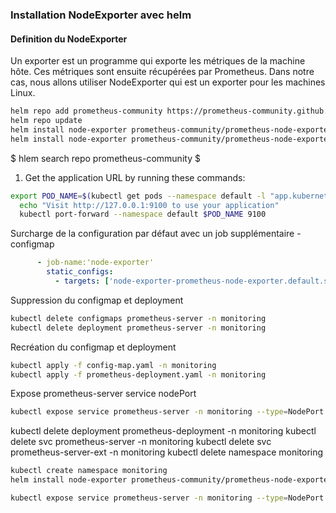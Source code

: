 ### Installation NodeExporter avec helm

#### Definition du NodeExporter

Un exporter est un programme qui exporte les métriques de la machine hôte. Ces métriques sont ensuite récupérées par Prometheus. Dans notre cas, nous allons utiliser NodeExporter qui est un exporter pour les machines Linux.

```bash
helm repo add prometheus-community https://prometheus-community.github.io/helm-charts
helm repo update
helm install node-exporter prometheus-community/prometheus-node-exporter
helm install node-exporter prometheus-community/prometheus-node-exporter -f config-map.yaml -f prometheus-deployment.yaml -n monitoring
```



$ hlem search repo prometheus-community
$ 

1. Get the application URL by running these commands:
```bash
export POD_NAME=$(kubectl get pods --namespace default -l "app.kubernetes.io/name=prometheus-node-exporter,app.kubernetes.io/instance=node-exporter" -o jsonpath="{.items[0].metadata.name}")
  echo "Visit http://127.0.0.1:9100 to use your application"
  kubectl port-forward --namespace default $POD_NAME 9100
```


Surcharge de la configuration par défaut avec un job supplémentaire - configmap

```yaml
      - job-name:'node-exporter'
        static_configs:
          - targets: ['node-exporter-prometheus-node-exporter.default.svc:9100']
```
Suppression du configmap et deployment
```bash
kubectl delete configmaps prometheus-server -n monitoring
kubectl delete deployment prometheus-server -n monitoring
```

Recréation du configmap et deployment
```bash
kubectl apply -f config-map.yaml -n monitoring
kubectl apply -f prometheus-deployment.yaml -n monitoring
```

Expose prometheus-server service nodePort
```bash
kubectl expose service prometheus-server -n monitoring --type=NodePort --target-port=9095 --name=prometheus-server-ext
```

kubectl delete deployment prometheus-deployment -n monitoring
kubectl delete svc prometheus-server  -n monitoring
kubectl delete svc prometheus-server-ext -n monitoring
kubectl delete namespace monitoring

```bash
kubectl create namespace monitoring
helm install node-exporter prometheus-community/prometheus-node-exporter -f config-map.yaml -f prometheus-deployment.yaml -n monitoring
```
```bash
kubectl expose service prometheus-server -n monitoring --type=NodePort --target-port=9100 --name=prometheus-prometheus-node-exporter-ext
```

```bash